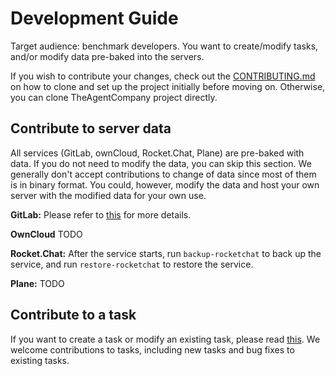 # Development Guide

Target audience: benchmark developers. You want to create/modify tasks, and/or modify data pre-baked into the servers.

If you wish to contribute your changes, check out the [CONTRIBUTING.md](./CONTRIBUTING.md) on how to clone and set up the project initially before moving on. Otherwise, you can clone TheAgentCompany project directly.


## Contribute to server data

All services (GitLab, ownCloud, Rocket.Chat, Plane) are pre-baked with data. If you do not need to modify the data, you can skip this section. We generally don't accept contributions to change of data since most of them is in binary format. You could, however, modify the data and host your own server with the modified data for your own use.

**GitLab:** Please refer to [this](../servers/gitlab/README.md) for more details.

**OwnCloud** TODO

**Rocket.Chat:** After the service starts, run `backup-rocketchat` to back up the service, and run `restore-rocketchat` to restore the service.

**Plane:** TODO

## Contribute to a task

If you want to create a task or modify an existing task, please read [this](./workspaces/tasks/example/README.md). We welcome
contributions to tasks, including new tasks and bug fixes to existing tasks.

